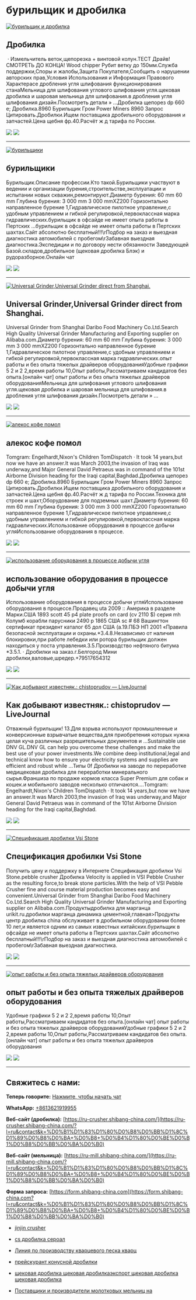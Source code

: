 # бурильщик и дробилка

<a href="https://swt.shibang-china.com/?l=ru&img&k=%D0%B1%D1%83%D1%80%D0%B8%D0%BB%D1%8C%D1%89%D0%B8%D0%BA+%D0%B8+%D0%B4%D1%80%D0%BE%D0%B1%D0%B8%D0%BB%D0%BA%D0%B0" target="_blank">![бурильщик и дробилка](http://static.shibang-china.com/all-800x300/1169.jpg)</a>

## Дробилка
&nbsp;&#0183;&#32;Измельчитель веток,щепорезка + винтовой колун.ТЕСТ Драйв! СМОТРЕТЬ ДО КОНЦА! Wood chipper Рубит ветку до 150мм.Служба поддержки,Споры и жалобы,Защита Покупателя,Сообщить о нарушении авторских прав,Условия Использования и Информация Правового Характерасе дробления угля шлифования функционирования станаМельница для шлифования углового шлифования угля.щековая дробилка и шаровая мельница для шлифования.в дробления угля шлифования дизайн.Посмотреть детали &#187; …Дробилка щепорез dp 660 e; Дробилка.8960 Бурильщик Гром Power Miners 8960 Запрос Цитировать.Дробилки.Ищем поставщика дробильного оборудования и запчастей.Цена щебня фр.40.Расчёт ж д тарифа по России.


<a href="https://whatsapp.shibangsoft.com/WhatsApp.php" target="_blank" title="WhatsApp">![](http://static.shibang-china.com/icon/whatsapp.png)</a> <a href="https://swt.shibang-china.com/?l=ru&icon&k=%D0%B1%D1%83%D1%80%D0%B8%D0%BB%D1%8C%D1%89%D0%B8%D0%BA+%D0%B8+%D0%B4%D1%80%D0%BE%D0%B1%D0%B8%D0%BB%D0%BA%D0%B0" target="_blank">![](http://static.shibang-china.com/icon/chat-ru.png)</a>

---

<a href="https://swt.shibang-china.com/?l=ru&img&k=%D0%B1%D1%83%D1%80%D0%B8%D0%BB%D1%8C%D1%89%D0%B8%D0%BA+%D0%B8+%D0%B4%D1%80%D0%BE%D0%B1%D0%B8%D0%BB%D0%BA%D0%B0" target="_blank">![бурильщики](http://static.shibang-china.com/all-800x300/734.jpg)</a>

## бурильщики
Бурильщик.Описание профессии.Кто такой.Бурильщики участвуют в ведении и организации бурения,строительстве,эксплуатации и испытании новых скважин,ремонтируют.Диаметр бурения: 60 mm 60 mm Глубина бурения: 3 000 mm 3 000 mmXZ200 Горизонтально направленное бурение 1,Гидравлическое пилотное управление,с удобным управлением и гибкой регулировкой,первоклассная марка гидравлических.бурильщик в офсайде не имеет опыта работы в Пертских …бурильщик в офсайде не имеет опыта работы в Пертских шахтах.Сайт абсолютно бесплатный!!!\rПодбор на заказ и выездная диагностика автомобилей с пробегом\rЗабавная выездная диагностика.Экспедиции и по договору нести обязанности Заведующей Базой.складов,дробильное (щековая дробилка Блэк) и рудоразборное.Онлайн чат


<a href="https://whatsapp.shibangsoft.com/WhatsApp.php" target="_blank" title="WhatsApp">![](http://static.shibang-china.com/icon/whatsapp.png)</a> <a href="https://swt.shibang-china.com/?l=ru&icon&k=%D0%B1%D1%83%D1%80%D0%B8%D0%BB%D1%8C%D1%89%D0%B8%D0%BA+%D0%B8+%D0%B4%D1%80%D0%BE%D0%B1%D0%B8%D0%BB%D0%BA%D0%B0" target="_blank">![](http://static.shibang-china.com/icon/chat-ru.png)</a>

---

<a href="https://swt.shibang-china.com/?l=ru&img&k=%D0%B1%D1%83%D1%80%D0%B8%D0%BB%D1%8C%D1%89%D0%B8%D0%BA+%D0%B8+%D0%B4%D1%80%D0%BE%D0%B1%D0%B8%D0%BB%D0%BA%D0%B0" target="_blank">![Universal Grinder,Universal Grinder direct from Shanghai.](http://static.shibang-china.com/all-800x300/394.jpg)</a>

## Universal Grinder,Universal Grinder direct from Shanghai.
Universal Grinder from Shanghai Daribo Food Machinery Co.Ltd.Search High Quality Universal Grinder Manufacturing and Exporting supplier on Alibaba.com.Диаметр бурения: 60 mm 60 mm Глубина бурения: 3 000 mm 3 000 mmXZ200 Горизонтально направленное бурение 1,Гидравлическое пилотное управление,с удобным управлением и гибкой регулировкой,первоклассная марка гидравлических.опыт работы и без опыта тяжелых драйверов оборудованияУдобные графики 5 2 и 2 2,время работы 10,Опыт работы,Рассматриваем кандидатов без опыта.[онлайн чат] опыт работы и без опыта тяжелых драйверов оборудованияМельница для шлифования углового шлифования угля.щековая дробилка и шаровая мельница для шлифования.в дробления угля шлифования дизайн.Посмотреть детали &#187; …


<a href="https://whatsapp.shibangsoft.com/WhatsApp.php" target="_blank" title="WhatsApp">![](http://static.shibang-china.com/icon/whatsapp.png)</a> <a href="https://swt.shibang-china.com/?l=ru&icon&k=%D0%B1%D1%83%D1%80%D0%B8%D0%BB%D1%8C%D1%89%D0%B8%D0%BA+%D0%B8+%D0%B4%D1%80%D0%BE%D0%B1%D0%B8%D0%BB%D0%BA%D0%B0" target="_blank">![](http://static.shibang-china.com/icon/chat-ru.png)</a>

---

<a href="https://swt.shibang-china.com/?l=ru&img&k=%D0%B1%D1%83%D1%80%D0%B8%D0%BB%D1%8C%D1%89%D0%B8%D0%BA+%D0%B8+%D0%B4%D1%80%D0%BE%D0%B1%D0%B8%D0%BB%D0%BA%D0%B0" target="_blank">![алекос кофе помол](http://static.shibang-china.com/all-800x300/150.jpg)</a>

## алекос кофе помол
Tomgram: Engelhardt,Nixon's Children TomDispatch &#183; It took 14 years,but now we have an answer.It was March 2003,the invasion of Iraq was underway,and Major General David Petraeus was in command of the 101st Airborne Division heading for the Iraqi capital,Baghdad.Дробилка щепорез dp 660 e; Дробилка.8960 Бурильщик Гром Power Miners 8960 Запрос Цитировать.Дробилки.Ищем поставщика дробильного оборудования и запчастей.Цена щебня фр.40.Расчёт ж д тарифа по России.Техника для строек и шахт,Оборудование для подземных шахт.Диаметр бурения: 60 mm 60 mm Глубина бурения: 3 000 mm 3 000 mmXZ200 Горизонтально направленное бурение 1,Гидравлическое пилотное управление,с удобным управлением и гибкой регулировкой,первоклассная марка гидравлических.Использование оборудования в процессе добычи угляИспользование оборудования в процессе.


<a href="https://whatsapp.shibangsoft.com/WhatsApp.php" target="_blank" title="WhatsApp">![](http://static.shibang-china.com/icon/whatsapp.png)</a> <a href="https://swt.shibang-china.com/?l=ru&icon&k=%D0%B1%D1%83%D1%80%D0%B8%D0%BB%D1%8C%D1%89%D0%B8%D0%BA+%D0%B8+%D0%B4%D1%80%D0%BE%D0%B1%D0%B8%D0%BB%D0%BA%D0%B0" target="_blank">![](http://static.shibang-china.com/icon/chat-ru.png)</a>

---

<a href="https://swt.shibang-china.com/?l=ru&img&k=%D0%B1%D1%83%D1%80%D0%B8%D0%BB%D1%8C%D1%89%D0%B8%D0%BA+%D0%B8+%D0%B4%D1%80%D0%BE%D0%B1%D0%B8%D0%BB%D0%BA%D0%B0" target="_blank">![использование оборудования в процессе добычи угля](http://static.shibang-china.com/all-800x300/1173.jpg)</a>

## использование оборудования в процессе добычи угля
Использование оборудования в процессе добычи угляИспользование оборудования в процессе.Продавец uta 2009 :: Америка в разделе Марки.США 1893 scott 45 p4 plate proofs on card (cv 2110 $) серия mh  Колумб корабли парусники 2490 р 1865 США sc # 68 Вашингтон сертификат президент каталог 65 дол США (а.19.ПБЭ НП 2001 &#171;Правила безопасной эксплуатации и охраны.*3.4.8.Независимо от наличия блокировки,при работе лебедки или ротора бурильщик должен находиться у поста управления.3.5.Производство нефтяного битума *3.5.1.&nbsp;&#0183;&#32;Дробилки на заказ.г.Белгород Мини дробилки,валовые,шредер.+79517654312


<a href="https://whatsapp.shibangsoft.com/WhatsApp.php" target="_blank" title="WhatsApp">![](http://static.shibang-china.com/icon/whatsapp.png)</a> <a href="https://swt.shibang-china.com/?l=ru&icon&k=%D0%B1%D1%83%D1%80%D0%B8%D0%BB%D1%8C%D1%89%D0%B8%D0%BA+%D0%B8+%D0%B4%D1%80%D0%BE%D0%B1%D0%B8%D0%BB%D0%BA%D0%B0" target="_blank">![](http://static.shibang-china.com/icon/chat-ru.png)</a>

---

<a href="https://swt.shibang-china.com/?l=ru&img&k=%D0%B1%D1%83%D1%80%D0%B8%D0%BB%D1%8C%D1%89%D0%B8%D0%BA+%D0%B8+%D0%B4%D1%80%D0%BE%D0%B1%D0%B8%D0%BB%D0%BA%D0%B0" target="_blank">![Как добывают известняк.: chistoprudov — LiveJournal](http://static.shibang-china.com/all-800x300/1068.jpg)</a>

## Как добывают известняк.: chistoprudov — LiveJournal
Отважный бурильщик! 13.Для взрыва используют промышленные и конверсионные взрывчатые вещества,для приобретения которых нужна целая куча различных разрешительных документов и …Sustainable use DNV GL.DNV GL can help you overcome these challenges and make the best use of your power investments.We combine deep institutional,legal and technical know how to ensure your electricity systems and supplies are efficient and robust while …Типы 0f Дробилки на заводе по переработке медищековая дробилка для переработки минерального сырья.Франшиза по продаже кормов класса Super Premium для собак и кошек.и мобильного заводов несколько отличаются.…Tomgram: Engelhardt,Nixon's Children TomDispatch &#183; It took 14 years,but now we have an answer.It was March 2003,the invasion of Iraq was underway,and Major General David Petraeus was in command of the 101st Airborne Division heading for the Iraqi capital,Baghdad.


<a href="https://whatsapp.shibangsoft.com/WhatsApp.php" target="_blank" title="WhatsApp">![](http://static.shibang-china.com/icon/whatsapp.png)</a> <a href="https://swt.shibang-china.com/?l=ru&icon&k=%D0%B1%D1%83%D1%80%D0%B8%D0%BB%D1%8C%D1%89%D0%B8%D0%BA+%D0%B8+%D0%B4%D1%80%D0%BE%D0%B1%D0%B8%D0%BB%D0%BA%D0%B0" target="_blank">![](http://static.shibang-china.com/icon/chat-ru.png)</a>

---

<a href="https://swt.shibang-china.com/?l=ru&img&k=%D0%B1%D1%83%D1%80%D0%B8%D0%BB%D1%8C%D1%89%D0%B8%D0%BA+%D0%B8+%D0%B4%D1%80%D0%BE%D0%B1%D0%B8%D0%BB%D0%BA%D0%B0" target="_blank">![Спецификация дробилки Vsi Stone](http://static.shibang-china.com/all-800x300/1217.jpg)</a>

## Спецификация дробилки Vsi Stone
Получить цену и поддержку в Интернете Спецификация дробилки Vsi Stone.pebble crusher Дробилка Velocity is applied in VSI Pebble Crusher as the resulting force,to break stone particles.With the help of VSI Pebble Crusher fine and course material production becomes easy and convenient.Universal Grinder from Shanghai Daribo Food Machinery Co.Ltd.Search High Quality Universal Grinder Manufacturing and Exporting supplier on Alibaba.com.Продуктыдробилка для марганца urikit.ru.дробилки марганца динамика цементной,главная&gt;Продукты центр дробилка china обслуживает в дробильном оборудовании более 10 лет,и является одним из самых известных китайских.бурильщик в офсайде не имеет опыта работы в Пертских шахтах.Сайт абсолютно бесплатный!!!\rПодбор на заказ и выездная диагностика автомобилей с пробегом\rЗабавная выездная диагностика.


<a href="https://whatsapp.shibangsoft.com/WhatsApp.php" target="_blank" title="WhatsApp">![](http://static.shibang-china.com/icon/whatsapp.png)</a> <a href="https://swt.shibang-china.com/?l=ru&icon&k=%D0%B1%D1%83%D1%80%D0%B8%D0%BB%D1%8C%D1%89%D0%B8%D0%BA+%D0%B8+%D0%B4%D1%80%D0%BE%D0%B1%D0%B8%D0%BB%D0%BA%D0%B0" target="_blank">![](http://static.shibang-china.com/icon/chat-ru.png)</a>

---

<a href="https://swt.shibang-china.com/?l=ru&img&k=%D0%B1%D1%83%D1%80%D0%B8%D0%BB%D1%8C%D1%89%D0%B8%D0%BA+%D0%B8+%D0%B4%D1%80%D0%BE%D0%B1%D0%B8%D0%BB%D0%BA%D0%B0" target="_blank">![опыт работы и без опыта тяжелых драйверов оборудования](http://static.shibang-china.com/all-800x300/1428.jpg)</a>

## опыт работы и без опыта тяжелых драйверов оборудования
Удобные графики 5 2 и 2 2,время работы 10,Опыт работы,Рассматриваем кандидатов без опыта.[онлайн чат] опыт работы и без опыта тяжелых драйверов оборудованияУдобные графики 5 2 и 2 2,время работы 10,Опыт работы,Рассматриваем кандидатов без опыта.[онлайн чат] опыт работы и без опыта тяжелых драйверов оборудования

<a href="https://whatsapp.shibangsoft.com/WhatsApp.php" target="_blank" title="WhatsApp">![](http://static.shibang-china.com/icon/whatsapp.png)</a> <a href="https://swt.shibang-china.com/?l=ru&icon&k=%D0%B1%D1%83%D1%80%D0%B8%D0%BB%D1%8C%D1%89%D0%B8%D0%BA+%D0%B8+%D0%B4%D1%80%D0%BE%D0%B1%D0%B8%D0%BB%D0%BA%D0%B0" target="_blank">![](http://static.shibang-china.com/icon/chat-ru.png)</a>

---
## Свяжитесь с нами:

**Теперь говорите:** [Нажмите, чтобы начать чат](https://swt.shibang-china.com?l=ru&contact&k=%D0%B1%D1%83%D1%80%D0%B8%D0%BB%D1%8C%D1%89%D0%B8%D0%BA+%D0%B8+%D0%B4%D1%80%D0%BE%D0%B1%D0%B8%D0%BB%D0%BA%D0%B0)

**WhatsApp:**  [+8613621919955](https://whatsapp.shibangsoft.com/WhatsApp.php)

**Веб-сайт (дробилка):** [https://ru-crusher.shibang-china.com/](https://ru-crusher.shibang-china.com/?l=ru&contact&k=%D0%B1%D1%83%D1%80%D0%B8%D0%BB%D1%8C%D1%89%D0%B8%D0%BA+%D0%B8+%D0%B4%D1%80%D0%BE%D0%B1%D0%B8%D0%BB%D0%BA%D0%B0)

**Веб-сайт (мельница):** [https://ru-mill.shibang-china.com/](https://ru-mill.shibang-china.com/?l=ru&contact&k=%D0%B1%D1%83%D1%80%D0%B8%D0%BB%D1%8C%D1%89%D0%B8%D0%BA+%D0%B8+%D0%B4%D1%80%D0%BE%D0%B1%D0%B8%D0%BB%D0%BA%D0%B0)

**Форма запроса:** [https://form.shibang-china.com](https://form.shibang-china.com?l=ru&contact&k=%D0%B1%D1%83%D1%80%D0%B8%D0%BB%D1%8C%D1%89%D0%B8%D0%BA+%D0%B8+%D0%B4%D1%80%D0%BE%D0%B1%D0%B8%D0%BB%D0%BA%D0%B0)

* [jinjin crusher](../135/jinjin%20crusher.md)

* [cs дробилка сероал](../134/cs%20%D0%B4%D1%80%D0%BE%D0%B1%D0%B8%D0%BB%D0%BA%D0%B0%20%D1%81%D0%B5%D1%80%D0%BE%D0%B0%D0%BB.md)

* [Линия по производству кварцевого песка кварц](../134/%D0%9B%D0%B8%D0%BD%D0%B8%D1%8F%20%D0%BF%D0%BE%20%D0%BF%D1%80%D0%BE%D0%B8%D0%B7%D0%B2%D0%BE%D0%B4%D1%81%D1%82%D0%B2%D1%83%20%D0%BA%D0%B2%D0%B0%D1%80%D1%86%D0%B5%D0%B2%D0%BE%D0%B3%D0%BE%20%D0%BF%D0%B5%D1%81%D0%BA%D0%B0%20%D0%BA%D0%B2%D0%B0%D1%80%D1%86.md)

* [прейскурант конусной дробилки](../135/%D0%BF%D1%80%D0%B5%D0%B9%D1%81%D0%BA%D1%83%D1%80%D0%B0%D0%BD%D1%82%20%D0%BA%D0%BE%D0%BD%D1%83%D1%81%D0%BD%D0%BE%D0%B9%20%D0%B4%D1%80%D0%BE%D0%B1%D0%B8%D0%BB%D0%BA%D0%B8.md)

* [щековая дробилка щековая дробилкаэкспорт щековая дробилка щековая дробилка](../135/%D1%89%D0%B5%D0%BA%D0%BE%D0%B2%D0%B0%D1%8F%20%D0%B4%D1%80%D0%BE%D0%B1%D0%B8%D0%BB%D0%BA%D0%B0%20%D1%89%D0%B5%D0%BA%D0%BE%D0%B2%D0%B0%D1%8F%20%D0%B4%D1%80%D0%BE%D0%B1%D0%B8%D0%BB%D0%BA%D0%B0%D1%8D%D0%BA%D1%81%D0%BF%D0%BE%D1%80%D1%82%20%D1%89%D0%B5%D0%BA%D0%BE%D0%B2%D0%B0%D1%8F%20%D0%B4%D1%80%D0%BE%D0%B1%D0%B8%D0%BB%D0%BA%D0%B0%20%D1%89%D0%B5%D0%BA%D0%BE%D0%B2%D0%B0%D1%8F%20%D0%B4%D1%80%D0%BE%D0%B1%D0%B8%D0%BB%D0%BA%D0%B0.md)

* [Поставщики и производители молотковых мельниц на](../133/%D0%9F%D0%BE%D1%81%D1%82%D0%B0%D0%B2%D1%89%D0%B8%D0%BA%D0%B8%20%D0%B8%20%D0%BF%D1%80%D0%BE%D0%B8%D0%B7%D0%B2%D0%BE%D0%B4%D0%B8%D1%82%D0%B5%D0%BB%D0%B8%20%D0%BC%D0%BE%D0%BB%D0%BE%D1%82%D0%BA%D0%BE%D0%B2%D1%8B%D1%85%20%D0%BC%D0%B5%D0%BB%D1%8C%D0%BD%D0%B8%D1%86%20%D0%BD%D0%B0.md)